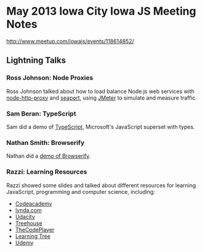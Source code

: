 # May 2013 Iowa City Iowa JS Meeting Notes

http://www.meetup.com/iowajs/events/118614852/

## Lightning Talks

### Ross Johnson: Node Proxies

Ross Johnson talked about how to load balance Node.js web services with
[node-http-proxy](https://github.com/nodejitsu/node-http-proxy) and
[seaport](https://github.com/substack/seaport), using
[JMeter](http://jmeter.apache.org/) to simulate and measure traffic.

### Sam Beran: TypeScript

Sam did a demo of [TypeScript](http://www.typescriptlang.org/), Microsoft's
JavaScript superset with types.

### Nathan Smith: Browserify

Nathan did a [demo of Browserify](https://github.com/IowaJS/browserify-demo).

### Razzi: Learning Resources

Razzi showed some slides and talked about different resources for learning
JavaScript, programming and computer science, including:

* [Codeacademy](http://www.codecademy.com/)
* [lynda.com](http://www.lynda.com/)
* [Udacity](https://www.udacity.com/)
* [Treehouse](http://teamtreehouse.com/)
* [TheCodePlayer](http://thecodeplayer.com/)
* [Learning Tree](http://www.learningtree.com/)
* [Udemy](https://www.udemy.com/)
